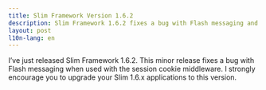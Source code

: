 ```yaml
---
title: Slim Framework Version 1.6.2
description: Slim Framework 1.6.2 fixes a bug with Flash messaging and session cookie middleware
layout: post
l10n-lang: en
---
```


I’ve just released Slim Framework 1.6.2. This minor release fixes a bug with Flash messaging when used with the session cookie middleware. I strongly encourage you to upgrade your Slim 1.6.x applications to this version.
